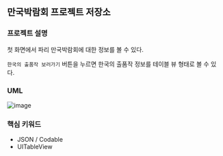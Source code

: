 ## 만국박람회 프로젝트 저장소


### 프로젝트 설명
첫 화면에서 파리 만국박람회에 대한 정보를 볼 수 있다.

`한국의 출품작 보러가기` 버튼을 누르면 한국의 출품작 정보를 테이블 뷰 형태로 볼 수 있다.


### UML
![image](https://user-images.githubusercontent.com/59643667/125462069-37423bdf-61e3-4093-a4d0-fb7b2ae90760.png)


### 핵심 키워드
- JSON / Codable
- UITableView
